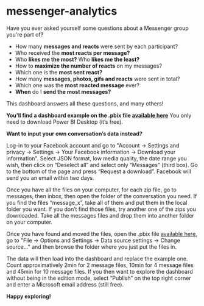# messenger-analytics

Have you ever asked yourself some questions about a Messenger group you're part of?

 - How many **messages and reacts** were sent by each participant?
 - Who received the **most reacts per message?**
 - Who **likes me the most?** Who **likes me the least?**
 - How to **maximize the number of reacts** on my messages?
 - Which one is the **most sent react?**
 - How many **messages, photos, gifs and reacts** were sent in total?
 - Which one was the **most reacted message** ever? 
 - **When** do I **send the most messages?**
 
This dashboard answers all these questions, and many others!

**You'll find a dashboard example on the .pbix file [available here](https://drive.google.com/drive/folders/1zJdCYKEPjFkqbHuXfCCqu2eWGndwivtn?usp=sharing)** You only need to download Power BI Desktop (it’s free). 

**Want to input your own conversation’s data instead?**

Log-in to your Facebook account and go to "Account -> Settings and privacy -> Settings -> Your Facebook information -> Download your information". Select JSON format, low media quality, the date range you wish, then click on “Deselect all” and select only “Messages” (third box). Go to the bottom of the page and press “Request a download”. Facebook will send you an email within two days.

Once you have all the files on your computer, for each zip file, go to messages, then inbox, then open the folder of the conversation you need. If you find the files “message_x”, take all of them and put them in the local folder you want. If you don’t find those files, try another one of the zips you downloaded. Take all the messages files and drop them into another folder on your computer.

Once you have found and moved the files, open the .pbix file [available here](https://drive.google.com/drive/folders/1zJdCYKEPjFkqbHuXfCCqu2eWGndwivtn?usp=sharing), go to "File -> Options and Settings -> Data source settings -> Change source…" and then browse the folder where you just put the files in. 

The data will then load into the dashboard and replace the example one. Count approximatively 2min for 2 message files, 10min for 4 message files and 45min for 10 message files. 
If you then want to explore the dashboard without being in the edition mode, select “Publish” on the top right corner and enter a Microsoft email address (still free).

**Happy exploring!**
